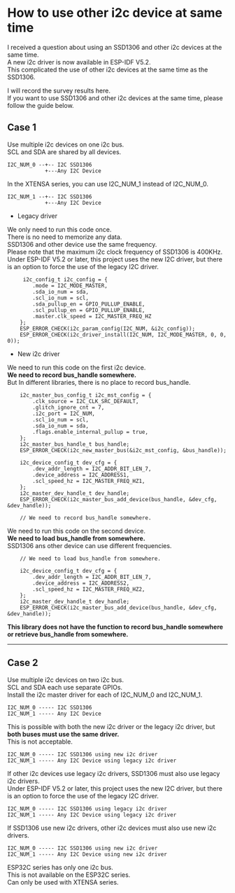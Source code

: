 # How to use other i2c device at same time
I received a question about using an SSD1306 and other i2c devices at the same time.   
A new i2c driver is now available in ESP-IDF V5.2.   
This complicated the use of other i2c devices at the same time as the SSD1306.   

I will record the survey results here.   
If you want to use SSD1306 and other i2c devices at the same time, please follow the guide below.   

## Case 1
Use multiple i2c devices on one i2c bus.   
SCL and SDA are shared by all devices.   
```
I2C_NUM_0 --+-- I2C SSD1306
            +---Any I2C Device
```

In the XTENSA series, you can use I2C_NUM_1 instead of I2C_NUM_0.
```
I2C_NUM_1 --+-- I2C SSD1306
            +---Any I2C Device
```

- Legacy driver

We only need to run this code once.   
There is no need to memorize any data.   
SSD1306 and other device use the same frequency.   
Please note that the maximum i2c clock frequency of SSD1306 is 400KHz.   
Under ESP-IDF V5.2 or later, this project uses the new I2C driver, but there is an option to force the use of the legacy I2C driver.

```
     i2c_config_t i2c_config = {
        .mode = I2C_MODE_MASTER,
        .sda_io_num = sda,
        .scl_io_num = scl,
        .sda_pullup_en = GPIO_PULLUP_ENABLE,
        .scl_pullup_en = GPIO_PULLUP_ENABLE,
        .master.clk_speed = I2C_MASTER_FREQ_HZ
    };
    ESP_ERROR_CHECK(i2c_param_config(I2C_NUM, &i2c_config));
    ESP_ERROR_CHECK(i2c_driver_install(I2C_NUM, I2C_MODE_MASTER, 0, 0, 0));
```

- New i2c driver

We need to run this code on the first i2c device.   
**We need to record bus_handle somewhere.**   
But In different libraries, there is no place to record bus_handle.   
```
    i2c_master_bus_config_t i2c_mst_config = {
        .clk_source = I2C_CLK_SRC_DEFAULT,
        .glitch_ignore_cnt = 7,
        .i2c_port = I2C_NUM,
        .scl_io_num = scl,
        .sda_io_num = sda,
        .flags.enable_internal_pullup = true,
    };
    i2c_master_bus_handle_t bus_handle;
    ESP_ERROR_CHECK(i2c_new_master_bus(&i2c_mst_config, &bus_handle));

    i2c_device_config_t dev_cfg = {
        .dev_addr_length = I2C_ADDR_BIT_LEN_7,
        .device_address = I2C_ADDRESS1,
        .scl_speed_hz = I2C_MASTER_FREQ_HZ1,
    };
    i2c_master_dev_handle_t dev_handle;
    ESP_ERROR_CHECK(i2c_master_bus_add_device(bus_handle, &dev_cfg, &dev_handle));

    // We need to record bus_handle somewhere.
```

We need to run this code on the second device.   
**We need to load bus_handle from somewhere.**   
SSD1306 ans other device can use different frequencies.   

```
    // We need to load bus_handle from somewhere.

    i2c_device_config_t dev_cfg = {
        .dev_addr_length = I2C_ADDR_BIT_LEN_7,
        .device_address = I2C_ADDRESS2,
        .scl_speed_hz = I2C_MASTER_FREQ_HZ2,
    };
    i2c_master_dev_handle_t dev_handle;
    ESP_ERROR_CHECK(i2c_master_bus_add_device(bus_handle, &dev_cfg, &dev_handle));
```

**This library does not have the function to record bus_handle somewhere or retrieve bus_handle from somewhere.**

---

## Case 2
Use multiple i2c devices on two i2c bus.   
SCL and SDA each use separate GPIOs.   
Install the i2c master driver for each of I2C_NUM_0 and I2C_NUM_1.   
```
I2C_NUM_0 ----- I2C SSD1306
I2C_NUM_1 ----- Any I2C Device
```

This is possible with both the new i2c driver or the legacy i2c driver, but **both buses must use the same driver.**   
This is not acceptable.   
```
I2C_NUM_0 ----- I2C SSD1306 using new i2c driver
I2C_NUM_1 ----- Any I2C Device using legacy i2c driver
```

If other i2c devices use legacy i2c drivers, SSD1306 must also use legacy i2c drivers.   
Under ESP-IDF V5.2 or later, this project uses the new I2C driver, but there is an option to force the use of the legacy I2C driver.
```
I2C_NUM_0 ----- I2C SSD1306 using legacy i2c driver
I2C_NUM_1 ----- Any I2C Device using legacy i2c driver
```

If SSD1306 use new i2c drivers, other i2c devices must also use new i2c drivers.
```
I2C_NUM_0 ----- I2C SSD1306 using new i2c driver
I2C_NUM_1 ----- Any I2C Device using new i2c driver
```

ESP32C series has only one i2c bus.   
This is not available on the ESP32C series.   
Can only be used with XTENSA series.   

